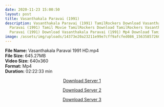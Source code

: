 ```yaml
---
date: 2020-11-23 15:00:50
layout: post
title: Vasanthakala Paravai (1991)
description: Vasanthakala Paravai (1991) TamilRockers Download Vasanthakala
  Paravai (1991) Tamil Movie TamilRockers Download TamilRockers Vasanthakala
  Paravai (1991) Download Vasanthakala Paravai (1991) Mp4 Download TamilYaya.Net
image: /assets/img/uploads/14373e20a23211e99e7cff9afcfed086_1563585726003_l_medium.jpg
---
```

<!--StartFragment-->

**File Name:** Vasanthakala Paravai 1991 HD.mp4\
**File Size:** 645.27MB\
**Video Size:** 640x360\
**Format:** Mp4\
**Duration:** 02:22:33 min

<!--EndFragment-->

<center>

<a href="http://s26.uptofiles.net//files/Tamil%20HD%20Mobile%20Movies/Vasanthakala%20Paravai%20(1991)/Vasanthakala%20Paravai%20(HD)/Vasanthakala%20Paravai%20(Tamil)/Vasanthakala%20Paravai%20(640x360)/Vasanthakala%20Paravai%201991%20HD.mp4" class="myButton">Download Server 1</a>

<a href="http://s26.uptofiles.net//files/Tamil%20HD%20Mobile%20Movies/Vasanthakala%20Paravai%20(1991)/Vasanthakala%20Paravai%20(HD)/Vasanthakala%20Paravai%20(Tamil)/Vasanthakala%20Paravai%20(640x360)/Vasanthakala%20Paravai%201991%20HD.mp4" class="myButton">Download Server 2</a>

<a href="http://s26.uptofiles.net//files/Tamil%20HD%20Mobile%20Movies/Vasanthakala%20Paravai%20(1991)/Vasanthakala%20Paravai%20(HD)/Vasanthakala%20Paravai%20(Tamil)/Vasanthakala%20Paravai%20(640x360)/Vasanthakala%20Paravai%201991%20HD.mp4" class="myButton">Download Server 3</a>

</center>